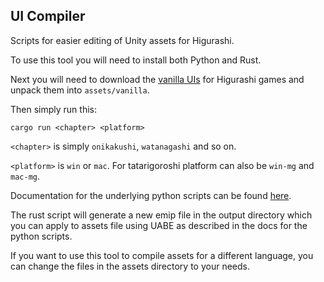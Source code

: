 UI Compiler
----

Scripts for easier editing of Unity assets for Higurashi.

To use this tool you will need to install both Python and Rust.

Next you will need to download the [vanilla UIs](http://07th-mod.com/higurashi_resources/vanilla.7z) for Higurashi games and unpack them into `assets/vanilla`.

Then simply run this:

```
cargo run <chapter> <platform>
```

`<chapter>` is simply `onikakushi`, `watanagashi` and so on.

`<platform>` is `win` or `mac`. For tatarigoroshi platform can also be `win-mg` and `mac-mg`.

Documentation for the underlying python scripts can be found [here](https://github.com/07th-mod/higurashi-dev-guides/wiki/UI-editing-scripts).

The rust script will generate a new emip file in the output directory which you can apply to assets file using UABE as described in the docs for the python scripts.

If you want to use this tool to compile assets for a different language, you can change the files in the assets directory to your needs.
